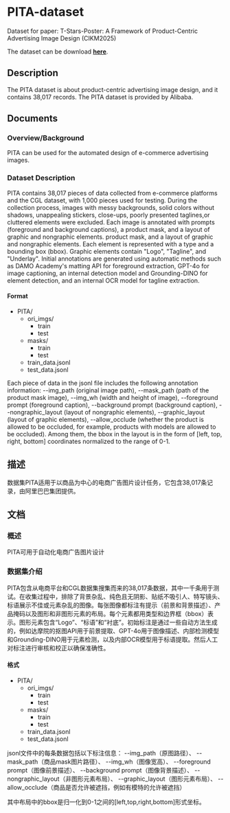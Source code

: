 # PITA-dataset
Dataset for paper: T-Stars-Poster: A Framework of Product-Centric Advertising Image Design (CIKM2025)

The dataset can be download **[here]([https://eff.org](https://tianchi.aliyun.com/dataset/209898))**.

## Description
The PITA dataset is about product-centric advertising image design, and it contains 38,017 records. The PITA dataset is provided by Alibaba.

## Documents

### Overview/Background

PITA can be used for the automated design of e-commerce advertising images.

### Dataset Description

PITA contains 38,017 pieces of data collected from e-commerce platforms and the CGL dataset, with 1,000 pieces used for testing. During the collection process, images with messy backgrounds, solid colors without shadows, unappealing stickers, close-ups, poorly presented taglines,or cluttered elements were excluded. Each image is annotated with prompts (foreground and background captions), a product mask, and a layout of graphic and nongraphic elements. product mask, and a layout of graphic and nongraphic elements. Each element is represented with a type and a bounding box (bbox). Graphic elements contain "Logo", "Tagline", and "Underlay". Initial annotations are generated using automatic methods such as DAMO Academy's matting API for foreground extraction, GPT-4o for image captioning, an internal detection model and Grounding-DINO for element detection, and an internal OCR model for tagline extraction.

#### Format

- PITA/
    - ori_imgs/
        - train
        - test
    - masks/
        - train
        - test
    - train_data.jsonl
    - test_data.jsonl


Each piece of data in the jsonl file includes the following annotation information:
--img_path (original image path),
--mask_path (path of the product mask image),
--img_wh (width and height of image),
--foreground prompt (foreground caption),
--background prompt (background caption),
--nongraphic_layout (layout of nongraphic elements),
--graphic_layout (layout of graphic elements),
--allow_occlude (whether the product is allowed to be occluded, for example, products with models are allowed to be occluded). 
Among them, the bbox in the layout is in the form of [left, top, right, bottom] coordinates normalized to the range of 0-1.




## 描述 
数据集PITA适用于以商品为中心的电商广告图片设计任务，它包含38,017条记录，由阿里巴巴集团提供。

## 文档

### 概述
PITA可用于自动化电商广告图片设计

### 数据集介绍
PITA包含从电商平台和CGL数据集搜集而来的38,017条数据，其中一千条用于测试。在收集过程中，排除了背景杂乱、纯色且无阴影、贴纸不吸引人、特写镜头、标语展示不佳或元素杂乱的图像。每张图像都标注有提示（前景和背景描述）、产品掩码以及图形和非图形元素的布局。每个元素都用类型和边界框（bbox）表示。图形元素包含“Logo”、“标语”和“衬底”。初始标注是通过一些自动方法生成的，例如达摩院的抠图API用于前景提取、GPT-4o用于图像描述、内部检测模型和Grounding-DINO用于元素检测，以及内部OCR模型用于标语提取。然后人工对标注进行审核和校正以确保准确性。

#### 格式

- PITA/
    - ori_imgs/
        - train
        - test
    - masks/
        - train
        - test
    - train_data.jsonl
    - test_data.jsonl

jsonl文件中的每条数据包括以下标注信息：
--img_path（原图路径）、
--mask_path（商品mask图片路径）、
--img_wh（图像宽高）、
--foreground prompt（图像前景描述）、
--background prompt（图像背景描述）、
--nongraphic_layout（非图形元素布局）、
--graphic_layout（图形元素布局）、
--allow_occlude（商品是否允许被遮挡，例如有模特的允许被遮挡）

其中布局中的bbox是归一化到0-1之间的[left,top,right,bottom]形式坐标。
